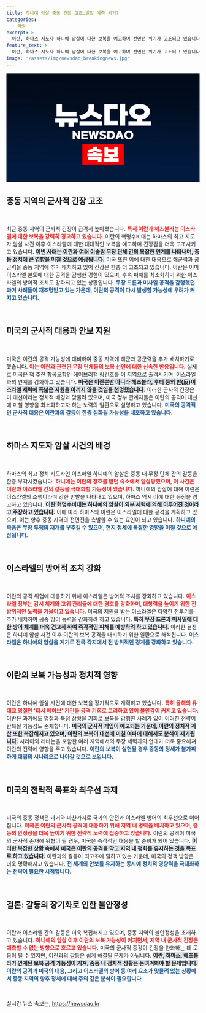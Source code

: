 ```yaml
---
title: 하니예 암살 중동 긴장 고조…발발 예측 시기?
categories:
  - 국방
excerpt: >
  이란, 하마스 지도자 하니예 암살에 대한 보복을 예고하며 전면전 위기가 고조되고 있습니다. 미국은 중동에 해군과 공군을 추가 배치하며 긴장 완화에 나섰지만, 이란의 공격 가능성에 중동 지역이 초긴장 상태입니다.
feature_text: >
  이란, 하마스 지도자 하니예 암살에 대한 보복을 예고하며 전면전 위기가 고조되고 있습니다. 미국은 중동에 해군과 공군을 추가 배치하며 긴장 완화에 나섰지만, 이란의 공격 가능성에 중동 지역이 초긴장 상태입니다.
image: '/assets/img/newsdao_breakingnews.jpg'
---
```


<p><img src="/assets/img/newsdao_breakingnews.jpg" alt="cryptoinkorea 속보" /></p>

<h2 data-ke-size="size26">중동 지역의 군사적 긴장 고조</h2>

<p data-ke-size="size16">&nbsp;</p> 최근 중동 지역의 군사적 긴장이 급격히 높아졌습니다. <b><span style="color: #ee2323;">특히 이란과 헤즈볼라는 이스라엘에 대한 보복을 강력히 경고하고 있습니다.</span></b> 이란의 혁명수비대는 하마스의 최고 지도자 암살 사건 이후 이스라엘에 대한 대대적인 보복을 예고하며 긴장감을 더욱 고조시키고 있습니다. <b><span style="background-color: #21538527;">이번 사태는 이란과 여러 이슬람 무장 단체 간의 복잡한 연계를 나타내며, 중동 정치에 큰 영향을 미칠 것으로 예상됩니다.</span></b> 미국 또한 이에 대한 대응으로 해군력과 공군력을 중동 지역에 추가 배치하고 있어 긴장은 한층 더 고조되고 있습니다. 이란은 이미 이스라엘 본토에 대한 공격을 감행한 경험이 있으며, 후속 피해를 최소화하기 위한 이스라엘의 방어적 조치도 강화되고 있는 상황입니다. <b><span style="color: #1a5490;">무장 드론과 미사일 공격을 감행했던 과거 사례들이 재조명받고 있는 가운데, 이란의 공격이 다시 발생할 가능성에 우려가 커지고 있습니다.</span></b> 

<p data-ke-size="size16">&nbsp;</p>

<h2 data-ke-size="size26">미국의 군사적 대응과 안보 지원</h2>

<p data-ke-size="size16">&nbsp;</p> 미국은 이란의 공격 가능성에 대비하여 중동 지역에 해군과 공군력을 추가 배치하기로 했습니다. <b><span style="color: #ee2323;">이는 이란과 관련된 무장 단체들의 보복 선언에 대한 신속한 반응입니다.</span></b> 실제로 미국은 핵 추진 항공모함인 에이브러햄 링컨호를 이 지역으로 출격시키며, 이스라엘과의 연계를 강화하고 있습니다. <b><span style="background-color: #21538527;">미국은 이란뿐만 아니라 헤즈볼라, 후티 등의 반(反)이스라엘 세력에 폭넓은 지원을 아끼지 않을 것임을 천명했습니다.</span></b> 이러한 군사적 긴장은 미 대선이라는 정치적 배경과 맞물려 있으며, 미국 정부 관계자들은 이란의 공격이 대선에 미칠 영향을 최소화하고자 하는 노력의 일환으로 설명하고 있습니다. <b><span style="color: #1a5490;">미국의 공격적인 군사적 대응은 이란과의 갈등이 한층 심화될 가능성을 내포하고 있습니다.</span></b>

<p data-ke-size="size16">&nbsp;</p>

<h2 data-ke-size="size26">하마스 지도자 암살 사건의 배경</h2>

<p data-ke-size="size16">&nbsp;</p> 하마스의 최고 정치 지도자인 이스마일 하니예의 암살은 중동 내 무장 단체 간의 갈등을 한층 부각시켰습니다. <b><span style="color: #ee2323;">하니예는 이란의 경호를 받던 숙소에서 암살당했으며, 이 사건은 이란과 이스라엘 간의 갈등을 극대화할 가능성이 있습니다.</span></b> 하니예의 암살에 대해 이란은 이스라엘의 소행이라며 강한 반발을 나타내고 있으며, 하마스 역시 이에 대한 응징을 경고하고 있습니다. <b><span style="background-color: #21538527;">이란 혁명수비대는 하니예의 암살이 외부 세력에 의해 이루어진 것이라고 주장하고 있습니다.</span></b> 이에 따라 하마스와 이란은 이스라엘에 대한 공격을 계획하고 있으며, 이는 향후 중동 지역의 전면전을 촉발할 수 있는 요인이 되고 있습니다. <b><span style="color: #1a5490;">하니예의 죽음은 무장 투쟁의 재개를 부추길 수 있으며, 현지 정세에 복잡한 영향을 미칠 것으로 예상됩니다.</span></b>

<p data-ke-size="size16">&nbsp;</p>

<h2 data-ke-size="size26">이스라엘의 방어적 조치 강화</h2>

<p data-ke-size="size16">&nbsp;</p> 이란의 공격 위협에 대응하기 위해 이스라엘은 방어적 조치를 강화하고 있습니다. <b><span style="color: #ee2323;">이스라엘 정부는 감시 체계와 고위 관리들에 대한 경호를 강화하며, 대항력을 높이기 위한 전방위적인 노력을 기울이고 있습니다.</span></b> 미국의 지원을 받는 이스라엘은 다양한 전투기를 추가 배치하여 공중 방어 능력을 강화하려 하고 있습니다. <b><span style="background-color: #21538527;">특히 무장 드론과 미사일에 대한 방어 체계를 더욱 견고히 하여 즉각적인 피해를 예방하려 하고 있습니다.</span></b> 이러한 결정은 하니예 암살 사건 이후 이란의 보복 공격을 대비하기 위한 일환으로 해석됩니다. <b><span style="color: #1a5490;">이스라엘은 하니예의 암살을 계기로 전국 각지에서 전 방위적인 경계를 강화하고 있습니다.</span></b>

<p data-ke-size="size16">&nbsp;</p>

<h2 data-ke-size="size26">이란의 보복 가능성과 정치적 영향</h2>

<p data-ke-size="size16">&nbsp;</p> 이란은 하니예 암살 사건에 대한 보복을 장기적으로 계획하고 있습니다. <b><span style="color: #ee2323;">특히 올해의 유대교 명절인 '티샤 베아브' 기간을 공격 기회로 고려하고 있어 불안감이 커지고 있습니다.</span></b> 이란은 과거에도 명절과 특정 상황을 기회로 보복을 감행한 사례가 있어 이러한 전략이 반복될 가능성도 존재합니다. <b><span style="background-color: #21538527;">미국의 군사적 개입이 예고되는 가운데, 이란의 정치적 계산 또한 복잡해지고 있으며, 이란의 보복이 대선에 미칠 여파에 대해서도 분석이 제기됩니다.</span></b> 시리아와 레바논을 포함한 여러 지역에서의 무장 세력과의 연대가 더욱 중요해져 이란의 전략에 영향을 주고 있습니다. <b><span style="color: #1a5490;">이란의 보복이 실현될 경우 중동의 정세가 불가피하게 대립의 시나리오로 나아갈 것으로 보입니다.</span></b>

<p data-ke-size="size16">&nbsp;</p>

<h2 data-ke-size="size26">미국의 전략적 목표와 최우선 과제</h2>

<p data-ke-size="size16">&nbsp;</p> 미국의 중동 정책은 과거와 마찬가지로 국가의 안전과 이스라엘 방어의 최우선으로 이어집니다. <b><span style="color: #ee2323;">미국은 이란의 군사적 공격에 대응하기 위해 지역 내 병력을 배치하고 있으며, 중동의 안정성을 더욱 높이기 위한 전략적 노력에 집중하고 있습니다.</span></b> 이란의 공격이 미국의 군사적 존재에 위협이 될 경우, 미국은 즉각적인 대응을 할 준비가 되어 있습니다. <b><span style="background-color: #21538527;">이러한 복잡한 상황 속에서 미국은 이란의 공격을 막고 지역 내 평화를 유지하는 것을 목표로 하고 있습니다.</span></b> 이란과의 갈등이 최고조에 달하고 있는 가운데, 미국의 정책 방향은 더욱 명확해지고 있습니다. <b><span style="color: #1a5490;">전 세계의 안보를 유지하는 동시에 정치적 영향력을 극대화하는 전략이 필요한 시점입니다.</span></b>

<p data-ke-size="size16">&nbsp;</p>

<h2 data-ke-size="size26">결론: 갈등의 장기화로 인한 불안정성</h2>

<p data-ke-size="size16">&nbsp;</p> 이란과 이스라엘 간의 갈등은 더욱 복잡해지고 있으며, 중동 지역의 불안정성을 초래하고 있습니다. <b><span style="color: #ee2323;">하니예의 암살 이후 이란의 보복 가능성이 커지면서, 지역 내 군사적 긴장은 예측할 수 없는 방향으로 흐르고 있습니다.</span></b> 미국의 군사적 증강이 긴장을 완화하는 데 도움이 될 수 있지만, 이란과의 갈등은 쉽게 해결될 문제가 아닙니다. <b><span style="background-color: #21538527;">이란, 하마스, 헤즈볼라가 연계된 보복 공격 가능성이 커져, 중동 내 정치적 상황은 눈여겨봐야 할 문제입니다.</span></b> <b><span style="color: #1a5490;">이란의 공격과 미국의 대응, 그리고 이스라엘의 방어 등 여러 요소가 맞물려 있는 상황에서 중동 지역의 향후 정세에 대해 주의 깊은 분석이 필요합니다.</span></b> 

<p data-ke-size="size16">&nbsp;</p>
실시간 뉴스 속보는, <a href="https://newsdao.kr" rel="dofollow">https://newsdao.kr</a>


